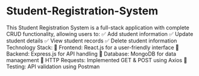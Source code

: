 # Student-Registration-System
 This Student Registration System is a full-stack application with complete CRUD functionality, allowing users to:
✅ Add student information
 ✅ Update student details
 ✅ View student records
 ✅ Delete student information
Technology Stack:
🔹 Frontend: React.js for a user-friendly interface
 🔹 Backend: Express.js for API handling
 🔹 Database: MongoDB for data management
 🔹 HTTP Requests: Implemented GET & POST using Axios
 🔹 Testing: API validation using Postman
